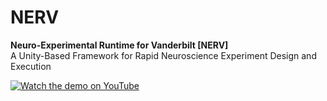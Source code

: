 # NERV  
**Neuro-Experimental Runtime for Vanderbilt [NERV]**  
A Unity-Based Framework for Rapid Neuroscience Experiment Design and Execution  

[![Watch the demo on YouTube](https://img.youtube.com/vi/ffroCz0EGOk/0.jpg)](https://youtu.be/ffroCz0EGOk)
